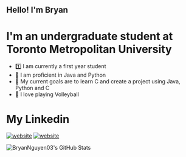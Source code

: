 ## Hello! I'm Bryan

# I'm an undergraduate student at Toronto Metropolitan University
* 1️⃣ I am currently a first year student
* 🐍 I am proficient in Java and Python
* 🥅 My current goals are to learn C and create a project using Java, Python and C 
* 🏐 I love playing Volleyball

# My Linkedin
[![website](./img/linkedin-light.svg)](https://www.linkedin.com/in/bryan-nguyen-2a6066220/)
[![website](./img/linkedin-dark.svg)](https://www.linkedin.com/in/bryan-nguyen-2a6066220/)


<img align="left" alt="BryanNguyen03's GitHub Stats" src="https://github-readme-stats.vercel.app/api?username=BryanNguyen03&show_icons=true&hide_border=false&title_color=ff652f&icon_color=FFE400&bg_color=09131B&text_color=ffffff&border_color=0c1a25&hide=contribs" />
